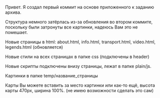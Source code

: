 Привет. Я создал первый коммит на основе приложенного к заданию архива.

Структура немного затёрлась из-за обновления во втором коммите, поскольку были затронуты все картинки, надеюсь Вам это не помешает.

Новые страницы в html: about.html, info.html, transport.html, video.html, legends.html (обновляется)

Новые стили на всех страницах в папке css (подключены в header)

Новые скрипты подключены внизу страницы, лежат в папке plain/js.

Картинки в папке temp/название_страницы

Карты Вы можете вставить за место картинки или как-то ещё, высота карты 470px, ширина 100%. (не имею возможности сделать это сам)
